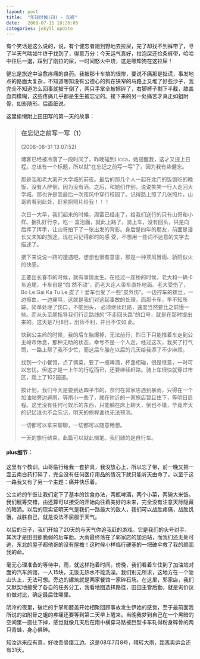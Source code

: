 ```yaml
---
layout: post
title:  "年轻时候(四) - 车祸"
date:   2008-07-11 10:26:05
categories: jekyll update
---
```


有个笑话是这么说的，说，有个健忘者跑到野地去拉屎，完了却找不到裤带了，寻了半天气喘如牛终于找到了，得意万分：今天运气真好，拉泡屎还捡条裤带，哈哈中往后一退，踩到了刚拉的屎，一时间怒火中烧，这是哪知狗在这拉屎！

健忘是旅途中治愈疼痛的良药。我被那卡车搞的很惨，要说不痛那是扯谎，事发地点的路面太复杂，不知道哪知没有公德心的狗在狭窄的马路上又堆了好些沙子，我完全不知道怎么回事就被干倒了，两只手掌全被擦碎了，右脚裤子剩下半截，膝盖血肉模糊，这些疼痛几乎都是生生被忘记的。接下来的另一处痛苦才真正如蛆附骨，如影随形。后面细说。

这里偷懒附上田田写的第一天的故事：

> ### 在忘记之前写一写（1）
> (2008-08-31 13:07:52)
>
>    博客已经被冷落了一段时间了，昨晚碰到Licca，她提醒我，这才又提上日程。总该有一个标题，所以就“在忘记之前写一写”了。因为我有些健忘。
>
>    那是我和老大离开大学城的前夜。最后的那几个人一起在北门的饭馆吃的晚饭，没有人醉倒，因为没有酒。之后，和她们作别，说说笑笑一行人走回大学城。那也许是我最后一次夜风中穿行校园了。记得路上照了几张照片，山哥若看到此处，赶紧把照片给我！！！
>
>    次日一大早，我们起来的时候，周雷已经走了，给我们送行的只有山哥和小样。捆扎好行李，吃一 盒泡面，就此上路了。骑上车，没有回头，只是向后挥了挥手，让山哥拍下了一张出发的背影。身后是四年的朋友，前面是漫长又未知的旅途。现在只记得那时的感 受，不想用一些词不达意的文字去描述了。
>
>    接下来说说一路的遭遇吧。想想也很有意思，那是一种顶风冒雨、骄阳似火的快感。
>
>    正要出长春市的时候，就有事情发生。在经过一座桥的时候，老大和一辆卡车追尾，卡车自是“岿 然不动”，而老大连人带车直扑地面。老大受伤了，Bo Le Gai Ka Tu Le 皮了！爱车也受了一些“皮外伤”。一边拧车的螺丝，一边擦血，一边痛骂，这就是我们对这起事故的处理，而那卡车，早不知所踪。简单处理了伤口，不能回头， 必须继续赶路，速度当然要比之前慢一些。而从头至尾指导我们行走路线的“不走回头路”的口号，就是在那时提出来的。这天是7月8日，出师不利，并且不仅如 此。
>
>    快到公主岭的时候，我的后车胎爆掉，无法前行，烈日下只能推着车走到公主岭市休息，那种无助的状态，幸亏不是一个人走。经过这次，我买了打气筒，一路上帮了我不少忙，而这后车胎在以后的几天给我添了不少麻烦。
>
>    找到一个小餐馆，点了俩菜，要了一瓶啤酒，杯盏相碰，很是惬意，一时可以忘忧。但这才是一上午的行程而已，还要继续赶路。骑上车很快就穿过市区，踏上了102国道。
>
>    按计划，我们今天是要到达四平市的，奈何在郭家店遇到暴雨，只得在一个加油站旁边避雨，等雨小一些了，就在附近的一家旅店暂且住下，等明日启程。这里没有任何可娱乐的东西，只能躺在床上聊天，倒也不错，毕竟昨天的记忆谁也不会忘记，明天的旅程谁也无法预测。
>
>    一切都可以拿来聊聊，一切都可以随意畅想。
>
>    一天的旅行结束，此篇可以就此搁笔。我们骑的是自行车。


#### plus细节：
这里有个教训，山哥临行给我一套护具，我没放心上，所以忘了带，前一晚又把一壶云南白药打碎了，完全没有任何医疗用品的情况下就只能听天由命了。以至于这一路我又有了另一个主题：痛并快乐着。

公主岭的午饭让我们定下了基本的饮食办法，两瓶啤酒，两个小菜，两碗大米饭。我们觥筹交错，由还算可以接受的开始向往着美好的未来，完全没有注意天际隐藏的暗涌。以后的现实证明天气是我们一路最大的敌人，我们可以战胜疼痛，战胜饥饿，战胜自己，就是没法不屈服于天气。

以后的日子，我们开始了20天的与天气你追我赶的游戏。它是我们的头号对手，其次才是田田那脆弱的后车胎。大雨最终落在了郭家店的加油站，而我们还无处可逃，东北的屋子都他哥的没有屋檐！这时候小样临行硬塞的一把破伞救了我的颜面我的命。

毫无心理准备的等待中，雨，就这样拖着时间。傍晚，我们看着车住到了加油站对面的汽车旅馆，一人15块，无饭无热水不能洗澡。我们别无所求，这地方在一个陡山头上，无法可想。旁边的建筑就是两家餐馆一家碎石场。在这里，郭家店，我们又默契地接受了各自的任务分工，我看地图选择路径，田田主管后勤，就是询价议价做对比，确定最后住哪里。

阴冷的夜里，破烂的手掌和膝盖开始相聚回顾事故发生伊始的感觉，至于最前面我所说的如附骨之蛆的疼痛还要等到第二天早上醒来。当晚我梦到自己在一个黑暗的空间里一直往下掉，感觉就像几天后在雨中横穿马路被巨型卡车轧得粉身碎骨的两只青蛙，身心俱碎。

知汝远来应有意，好收吾骨瘴江边。这是08年7月8号，晴转大雨，距离奥运会还有31天。
